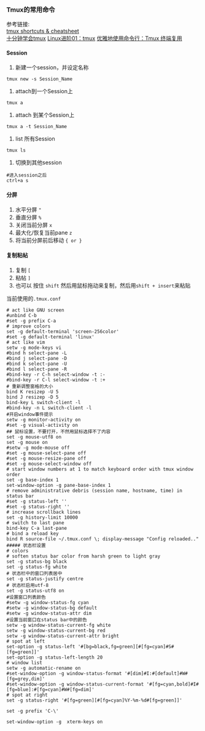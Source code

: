 ### Tmux的常用命令
参考链接:  
[tmux shortcuts & cheatsheet](https://gist.github.com/MohamedAlaa/2961058)  
[十分钟学会tmux](http://www.cnblogs.com/kaiye/p/6275207.html)
[Linux进阶01：tmux](https://higoge.github.io/2015/07/20/ad-linux01/)
[优雅地使用命令行：Tmux 终端复用](http://harttle.com/2015/11/06/tmux-startup.htmlU)
#### Session  
1. 新建一个session，并设定名称
```
tmux new -s Session_Name
```
1. attach到一个Session上
```
tmux a
```
1. attach 到某个Session上
```
tmux a -t Session_Name
```
1. list 所有Session
```
tmux ls
```
1. 切换到其他session
```
#进入session之后
ctrl+a s
```

#### 分屏  
1. 水平分屏 `"`
1. 垂直分屏 `%`
1. 关闭当前分屏 `x`
1. 最大化/恢复当前pane  `z`
1. 将当前分屏前后移动 `{ or }`


#### 复制粘帖
1. 复制 `[`
1. 粘帖 `]`
1. 也可以 按住 `shift` 然后用鼠标拖动来复制，然后用`shift + insert`来粘贴




当前使用的```.tmux.conf```


```
# act like GNU screen
#unbind C-b
#set -g prefix C-a
# improve colors
set -g default-terminal 'screen-256color'
#set -g default-terminal 'linux'
# act like vim
setw -g mode-keys vi
#bind h select-pane -L
#bind j select-pane -D
#bind k select-pane -U
#bind l select-pane -R
#bind-key -r C-h select-window -t :-
#bind-key -r C-l select-window -t :+
# 重新调整窗格的大小
bind K resizep -U 5
bind J resizep -D 5
bind-key L switch-client -l
#bind-key -n L switch-client -l
#开启window事件提示
setw -g monitor-activity on
#set -g visual-activity on
## 鼠标设置，不要打开，不然用鼠标选择不了内容
set -g mouse-utf8 on
set -g mouse on
#setw -g mode-mouse off
#set -g mouse-select-pane off
#set -g mouse-resize-pane off
#set -g mouse-select-window off
# start window numbers at 1 to match keyboard order with tmux window order
set -g base-index 1
set-window-option -g pane-base-index 1
# remove administrative debris (session name, hostname, time) in status bar
#set -g status-left ''
#set -g status-right ''
# increase scrollback lines
set -g history-limit 10000
# switch to last pane
bind-key C-a last-pane
# bind a reload key
bind R source-file ~/.tmux.conf \; display-message "Config reloaded.."
##### 状态栏设置
# colors
# soften status bar color from harsh green to light gray
set -g status-bg black
set -g status-fg white
# 状态栏中的窗口列表居中
set -g status-justify centre
# 状态栏启用utf-8
set -g status-utf8 on
#设置窗口列表颜色
#setw -g window-status-fg cyan
#setw -g window-status-bg default
#setw -g window-status-attr dim
#设置当前窗口在status bar中的颜色
setw -g window-status-current-fg white
setw -g window-status-current-bg red
setw -g window-status-current-attr bright
# spot at left
set-option -g status-left '#[bg=black,fg=green][#[fg=cyan]#S#[fg=green]]'
set-option -g status-left-length 20
# window list
setw -g automatic-rename on
#set-window-option -g window-status-format '#[dim]#I:#[default]#W#[fg=grey,dim]'
#set-window-option -g window-status-current-format '#[fg=cyan,bold]#I#[fg=blue]:#[fg=cyan]#W#[fg=dim]'
# spot at right
set -g status-right '#[fg=green][#[fg=cyan]%Y-%m-%d#[fg=green]]'

set -g prefix 'C-\'

set-window-option -g  xterm-keys on

